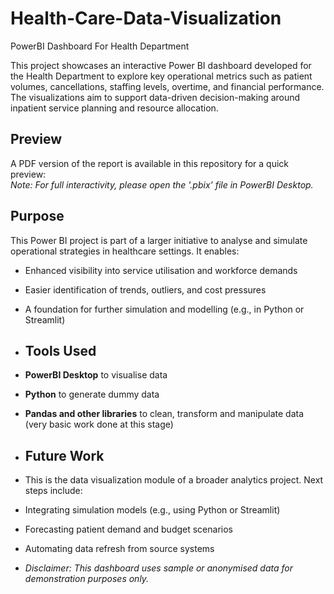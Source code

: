 # Health-Care-Data-Visualization
PowerBI Dashboard For Health Department


This project showcases an interactive Power BI dashboard developed for the Health Department to explore key operational metrics such as patient volumes, cancellations, staffing levels, overtime, and financial performance. The visualizations aim to support data-driven decision-making around inpatient service planning and resource allocation.

## Preview
A PDF version of the report is available in this repository for a quick preview:  
*Note: For full interactivity, please open the '.pbix' file in PowerBI Desktop.*

## Purpose

This Power BI project is part of a larger initiative to analyse and simulate operational strategies in healthcare settings. It enables:

- Enhanced visibility into service utilisation and workforce demands
- Easier identification of trends, outliers, and cost pressures
- A foundation for further simulation and modelling (e.g., in Python or Streamlit)

- ## Tools Used
- **PowerBI Desktop** to visualise data
- **Python** to generate dummy data
- **Pandas and other libraries** to clean, transform and manipulate data (very basic work done at this stage)

- ## Future Work
- This is the data visualization module of a broader analytics project. Next steps include:

- Integrating simulation models (e.g., using Python or Streamlit)
- Forecasting patient demand and budget scenarios
- Automating data refresh from source systems

- *Disclaimer: This dashboard uses sample or anonymised data for demonstration purposes only.*

